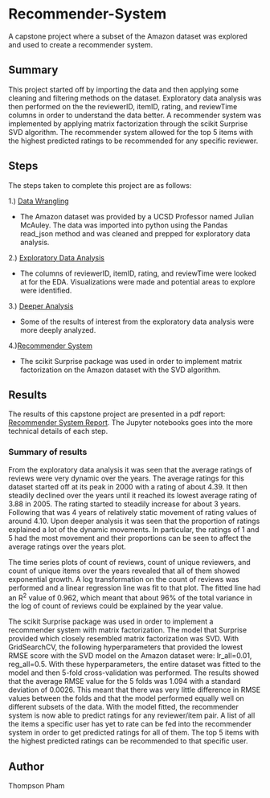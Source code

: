 # Recommender-System
A capstone project where a subset of the Amazon dataset was explored and used to create a recommender system.
## Summary
This project started off by importing the data and then applying some cleaning and filtering methods on the dataset. Exploratory data analysis was then performed on the the reviewerID, itemID, rating, and reviewTime columns in order to understand the data better. A recommender system was implemented by applying matrix factorization through the scikit Surprise SVD algorithm. The recommender system allowed for the top 5 items with the highest predicted ratings to be recommended for any specific reviewer.
## Steps 
The steps taken to complete this project are as follows:  

1.) [Data Wrangling](https://github.com/tpham222/Recommender-System/blob/master/notebooks/1%20-%20Data%20Wrangling.ipynb)
- The Amazon dataset was provided by a UCSD Professor named Julian McAuley. The data was imported into python using the Pandas read_json method and was cleaned and prepped for exploratory data analysis. 

2.) [Exploratory Data Analysis](https://github.com/tpham222/Recommender-System/blob/master/notebooks/2%20-%20Exploratory%20Data%20Analysis.ipynb)
- The columns of reviewerID, itemID, rating, and reviewTime were looked at for the EDA. Visualizations were made and potential areas to explore were identified. 

3.) [Deeper Analysis](https://github.com/tpham222/Recommender-System/blob/master/notebooks/3%20-%20Deeper%20Analysis.ipynb)
- Some of the results of interest from the exploratory data analysis were more deeply analyzed. 

4.)[Recommender System](https://github.com/tpham222/Recommender-System/blob/master/notebooks/4%20-%20%20Recommender%20System.ipynb)
- The scikit Surprise package was used in order to implement matrix factorization on the Amazon dataset with the SVD algorithm. 

## Results
The results of this capstone project are presented in a pdf report: [Recommender System Report](https://github.com/tpham222/Recommender-System/blob/master/Capstone%20Project%202%20-%20Final%20Report.pdf). The Jupyter notebooks goes into the more technical details of each step.
### Summary of results  
From the exploratory data analysis it was seen that the average ratings of reviews were very dynamic over the years. The average ratings for this dataset started off at its peak in 2000 with a rating of about 4.39. It then steadily declined over the years until it reached its lowest average rating of 3.88 in 2005. The rating started to steadily increase for about 3 years. Following that was 4 years of relatively static movement of rating values of around 4.10. Upon deeper analysis it was seen that the proportion of ratings explained a lot of the dynamic movements. In particular, the ratings of 1 and 5 had the most movement and their proportions can be seen to affect the average ratings over the years plot.  

The time series plots of count of reviews, count of unique reviewers, and count of unique items over the years revealed that all of them showed exponential growth. A log transformation on the count of reviews was performed and a linear regression line was fit to that plot. The fitted line had an R<sup>2</sup> value of 0.962, which meant that about 96% of the total variance in the log of count of reviews could be explained by the year value.

The scikit Surprise package was used in order to implement a recommender system with matrix factorization. The model that Surprise provided which closely resembled matrix factorization was SVD. With GridSearchCV, the following hyperparameters that provided the lowest RMSE score with the SVD model on the Amazon dataset were: lr_all=0.01, reg_all=0.5. With these hyperparameters, the entire dataset was fitted to the model and then 5-fold cross-validation was performed. The results showed that the average RMSE value for the 5 folds was 1.094 with a standard deviation of 0.0026. This meant that there was very little difference in RMSE values between the folds and that the model performed equally well on different subsets of the data. With the model fitted, the recommender system is now able to predict ratings for any reviewer/item pair. A list of all the items a specific user has yet to rate can be fed into the recommender system in order to get predicted ratings for all of them. The top 5 items with the highest predicted ratings can be recommended to that specific user.
## Author
Thompson Pham
